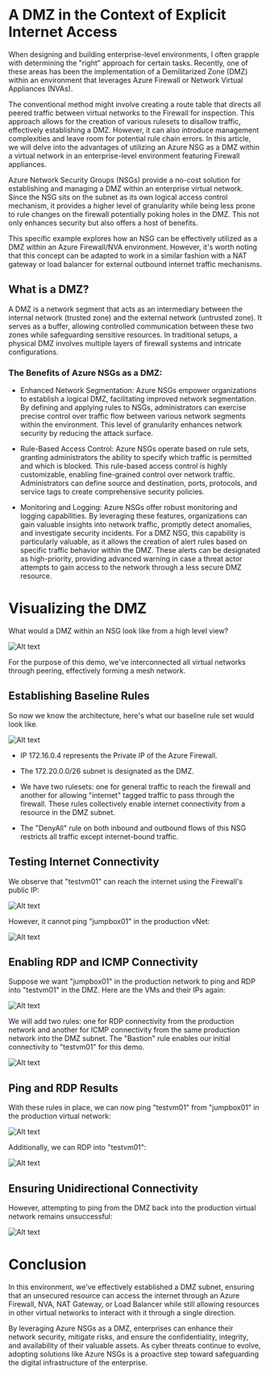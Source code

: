 # A DMZ in the Context of Explicit Internet Access

When designing and building enterprise-level environments, I often grapple with determining the "right" approach for certain tasks. Recently, one of these areas has been the implementation of a Demilitarized Zone (DMZ) within an environment that leverages Azure Firewall or Network Virtual Appliances (NVAs).

The conventional method might involve creating a route table that directs all peered traffic between virtual networks to the Firewall for inspection. This approach allows for the creation of various rulesets to disallow traffic, effectively establishing a DMZ. However, it can also introduce management complexities and leave room for potential rule chain errors. In this article, we will delve into the advantages of utilizing an Azure NSG as a DMZ within a virtual network in an enterprise-level environment featuring Firewall appliances.

Azure Network Security Groups (NSGs) provide a no-cost solution for establishing and managing a DMZ within an enterprise virtual network. Since the NSG sits on the subnet as its own logical access control mechanism, it provides a higher level of granularity while being less prone to rule changes on the firewall potentially poking holes in the DMZ. This not only enhances security but also offers a host of benefits. 

This specific example explores how an NSG can be effectively utilized as a DMZ within an Azure Firewall/NVA environment. However, it's worth noting that this concept can be adapted to work in a similar fashion with a NAT gateway or load balancer for external outbound internet traffic mechanisms.

## What is a DMZ?

A DMZ is a network segment that acts as an intermediary between the internal network (trusted zone) and the external network (untrusted zone). It serves as a buffer, allowing controlled communication between these two zones while safeguarding sensitive resources. In traditional setups, a physical DMZ involves multiple layers of firewall systems and intricate configurations.

### The Benefits of Azure NSGs as a DMZ:

- Enhanced Network Segmentation:
Azure NSGs empower organizations to establish a logical DMZ, facilitating improved network segmentation. By defining and applying rules to NSGs, administrators can exercise precise control over traffic flow between various network segments within the environment. This level of granularity enhances network security by reducing the attack surface.

- Rule-Based Access Control:
Azure NSGs operate based on rule sets, granting administrators the ability to specify which traffic is permitted and which is blocked. This rule-based access control is highly customizable, enabling fine-grained control over network traffic. Administrators can define source and destination, ports, protocols, and service tags to create comprehensive security policies.

- Monitoring and Logging:
Azure NSGs offer robust monitoring and logging capabilities. By leveraging these features, organizations can gain valuable insights into network traffic, promptly detect anomalies, and investigate security incidents. For a DMZ NSG, this capability is particularly valuable, as it allows the creation of alert rules based on specific traffic behavior within the DMZ. These alerts can be designated as high-priority, providing advanced warning in case a threat actor attempts to gain access to the network through a less secure DMZ resource.



# Visualizing the DMZ


What would a DMZ within an NSG look like from a high level view?

![Alt text](dmz-with-nsgs.png)



For the purpose of this demo, we've interconnected all virtual networks through peering, effectively forming a mesh network.

## Establishing Baseline Rules

So now we know the architecture, here's what our baseline rule set would look like.

![Alt text](image.png)



- IP 172.16.0.4 represents the Private IP of the Azure Firewall.

- The 172.20.0.0/26 subnet is designated as the DMZ.

- We have two rulesets: one for general traffic to reach the firewall and another for allowing "internet" tagged traffic to pass through the firewall. These rules collectively enable internet connectivity from a resource in the DMZ subnet.

- The "DenyAll" rule on both inbound and outbound flows of this NSG restricts all traffic except internet-bound traffic.

## Testing Internet Connectivity

We observe that "testvm01" can reach the internet using the Firewall's public IP:

![Alt text](image-1.png)



However, it cannot ping "jumpbox01" in the production vNet:



![Alt text](image-2.png)





## Enabling RDP and ICMP Connectivity

Suppose we want "jumpbox01" in the production network to ping and RDP into "testvm01" in the DMZ. Here are the VMs and their IPs again:


![Alt text](image-7.png)

We will add two rules: one for RDP connectivity from the production network and another for ICMP connectivity from the same production network into the DMZ subnet. The "Bastion" rule enables our initial connectivity to "testvm01" for this demo.



![Alt text](image-3.png)

## Ping and RDP Results

With these rules in place, we can now ping "testvm01" from "jumpbox01" in the production virtual network:



![Alt text](image-4.png)



Additionally, we can RDP into "testvm01":



![Alt text](image-5.png)


## Ensuring Unidirectional Connectivity

However, attempting to ping from the DMZ back into the production virtual network remains unsuccessful:




![Alt text](image-6.png)






# Conclusion

In this environment, we've effectively established a DMZ subnet, ensuring that an unsecured resource can access the internet through an Azure Firewall, NVA, NAT Gateway, or Load Balancer while still allowing resources in other virtual networks to interact with it through a single direction.

By leveraging Azure NSGs as a DMZ, enterprises can enhance their network security, mitigate risks, and ensure the confidentiality, integrity, and availability of their valuable assets. As cyber threats continue to evolve, adopting solutions like Azure NSGs is a proactive step toward safeguarding the digital infrastructure of the enterprise.
